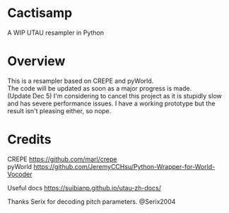 # Cactisamp
A WIP UTAU resampler in Python  
  
# Overview  
This is a resampler based on CREPE and pyWorld.  
The code will be updated as soon as a major progress is made.  
(Update Dec 5) I'm considering to cancel this project as it is stupidly slow and has severe performance issues. I have a working prototype but the result isn't pleasing either, so nope.
  
# Credits  
CREPE https://github.com/marl/crepe  
pyWorld https://github.com/JeremyCCHsu/Python-Wrapper-for-World-Vocoder  
  
Useful docs https://suibianp.github.io/utau-zh-docs/  

Thanks Serix for decoding pitch parameters.
@Serix2004
